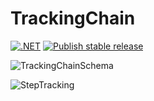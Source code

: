 # TrackingChain

[![.NET](https://github.com/TrackingChains/TrackingChain/actions/workflows/dotnet.yml/badge.svg)](https://github.com/TrackingChains/TrackingChain/actions/workflows/dotnet.yml)
[![Publish stable release](https://github.com/TrackingChains/TrackingChain/actions/workflows/publish-stable.yml/badge.svg)](https://github.com/TrackingChains/TrackingChain/actions/workflows/publish-stable.yml)

![TrackingChainSchema](https://github.com/TrackingChains/TrackingChain/assets/58514549/919aebe1-c0d6-4cbf-bb02-097920863a37)
  
![StepTracking](https://github.com/TrackingChains/TrackingChain/assets/58514549/f8f4c074-7bb3-4231-8a02-367b7e781b89)
